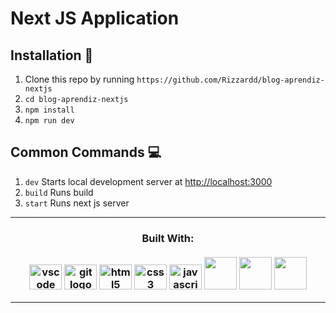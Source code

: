 # Next JS Application



## Installation :wrench:

1. Clone this repo by running `https://github.com/Rizzardd/blog-aprendiz-nextjs`
2. `cd blog-aprendiz-nextjs`
3. `npm install`
4. `npm run dev`

## Common Commands :computer:

1. `dev` Starts local development server at [http://localhost:3000](http://localhost:3000)
2. `build` Runs build
3. `start` Runs next js server

---

<div align="center">
<h3> Built With: <br> <br>
  <img src="https://cdn.jsdelivr.net/gh/devicons/devicon/icons/vscode/vscode-original.svg" height="40" width="52" alt="vscode logo"  />
  <img src="https://cdn.jsdelivr.net/gh/devicons/devicon/icons/git/git-original.svg" height="40" width="52" alt="git logo"  />
  <img src="https://cdn.jsdelivr.net/gh/devicons/devicon/icons/html5/html5-original.svg" height="40" width="52" alt="html5 logo"  />
  <img src="https://cdn.jsdelivr.net/gh/devicons/devicon/icons/css3/css3-original.svg" height="40" width="52" alt="css3 logo"  />
  <img src="https://cdn.jsdelivr.net/gh/devicons/devicon/icons/javascript/javascript-original.svg" height="40" width="52" alt="javascript logo"  />
  <img src="https://cdn.jsdelivr.net/gh/devicons/devicon/icons/react/react-original.svg" heigth="40" width="52" al="React logo" />
  <img src="https://cdn.jsdelivr.net/gh/devicons/devicon/icons/nextjs/nextjs-original.svg" heigth="40" width="52" al="next.js logo" />
  <img src="https://user-images.githubusercontent.com/43313420/105883661-64604380-6007-11eb-8cfa-45ff66b37fdb.png" heigth="40" width="52" al="axios logo" />
</h3>

---

